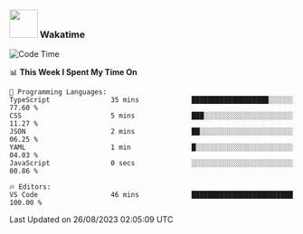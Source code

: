 ### <img src="https://media.giphy.com/media/VgCDAzcKvsR6OM0uWg/giphy.gif" width="50"> Wakatime

  <!--START_SECTION:waka-->
![Code Time](http://img.shields.io/badge/Code%20Time-1%2C432%20hrs-blue)

📊 **This Week I Spent My Time On** 

```text
💬 Programming Languages: 
TypeScript               35 mins             ███████████████████░░░░░░   77.60 % 
CSS                      5 mins              ███░░░░░░░░░░░░░░░░░░░░░░   11.27 % 
JSON                     2 mins              ██░░░░░░░░░░░░░░░░░░░░░░░   06.25 % 
YAML                     1 min               █░░░░░░░░░░░░░░░░░░░░░░░░   04.03 % 
JavaScript               0 secs              ░░░░░░░░░░░░░░░░░░░░░░░░░   00.86 % 

🔥 Editors: 
VS Code                  46 mins             █████████████████████████   100.00 % 
```


 Last Updated on 26/08/2023 02:05:09 UTC
<!--END_SECTION:waka-->
